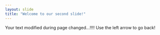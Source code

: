 ```yaml
---
layout: slide
title: "Welcome to our second slide!"
---
```

Your text modified during page changed...!!!!
Use the left arrow to go back!
